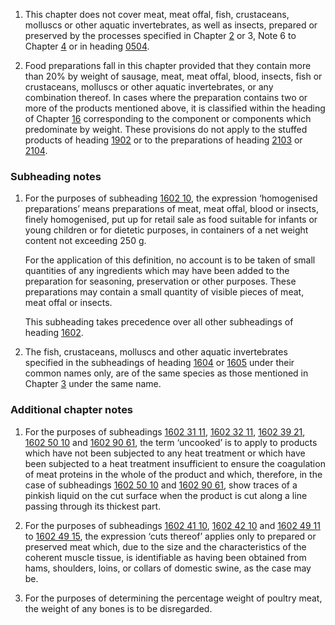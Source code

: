 1. This chapter does not cover meat, meat offal, fish, crustaceans, molluscs or other aquatic invertebrates, as well as insects, prepared or preserved by the processes specified in Chapter [2](/chapters/02) or 3, Note 6 to Chapter [4](/chapters/04) or in heading [0504](/headings/0504).

2. Food preparations fall in this chapter provided that they contain more than 20% by weight of sausage, meat, meat offal, blood, insects, fish or crustaceans, molluscs or other aquatic invertebrates, or any combination thereof. In cases where the preparation contains two or more of the products mentioned above, it is classified within the heading of Chapter [16](/chapters/16) corresponding to the component or components which predominate by weight. These provisions do not apply to the stuffed products of heading [1902](/headings/1902) or to the preparations of heading [2103](/headings/2103) or [2104](/headings/2104). 

### Subheading notes

1. For the purposes of subheading [1602 10](/subheadings/1602100000-80), the expression ‘homogenised preparations’ means preparations of meat, meat offal, blood or insects, finely homogenised, put up for retail sale as food suitable for infants or young children or for dietetic purposes, in containers of a net weight content not exceeding 250 g. 

    For the application of this definition, no account is to be taken of small quantities of any ingredients which may have been added to the preparation for seasoning, preservation or other purposes. These preparations may contain a small quantity of visible pieces of meat, meat offal or insects. 

    This subheading takes precedence over all other subheadings of heading [1602](/headings/1602).

2. The fish, crustaceans, molluscs and other aquatic invertebrates specified in the subheadings of heading [1604](/headings/1604) or [1605](/headings/1605) under their common names only, are of the same species as those mentioned in Chapter [3](/chapters/03) under the same name.

### Additional chapter notes

1. For the purposes of subheadings [1602 31 11](/subheadings/1602311100-80), [1602 32 11](/subheadings/1602321100-80), [1602 39 21](/subheadings/1602392100-80), [1602 50 10](/subheadings/1602501000-80) and [1602 90 61](/subheadings/1602906100-80), the term ‘uncooked’ is to apply to products which have not been subjected to any heat treatment or which have been subjected to a heat treatment insufficient to ensure the coagulation of meat proteins in the whole of the product and which, therefore, in the case of subheadings [1602 50 10](/subheadings/1602501000-80) and [1602 90 61](/subheadings/1602906100-80), show traces of a pinkish liquid on the cut surface when the product is cut along a line passing through its thickest part.

2. For the purposes of subheadings [1602 41 10](/subheadings/1602411000-80), [1602 42 10](/subheadings/1602421000-80) and [1602 49 11](/subheadings/1602491100-80) to [1602 49 15](/subheadings/1602491500-80), the expression ‘cuts thereof’ applies only to prepared or preserved meat which, due to the size and the characteristics of the coherent muscle tissue, is identifiable as having been obtained from hams, shoulders, loins, or collars of domestic swine, as the case may be.

3. For the purposes of determining the percentage weight of poultry meat, the weight of any bones is to be disregarded.

